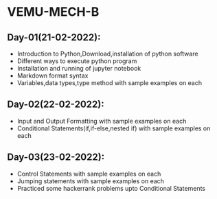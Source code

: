 # VEMU-MECH-B

## Day-01(21-02-2022):
  - Introduction to Python,Download,installation of python software
  - Different ways to execute python program
  - Installation and running of jupyter notebook
  - Markdown format syntax
  - Variables,data types,type method with sample examples on each

## Day-02(22-02-2022):
  - Input and Output Formatting with sample examples on each
  - Conditional Statements(if,if-else,nested if) with sample examples on each

## Day-03(23-02-2022):
  - Control Statements with sample examples on each
  - Jumping statements with sample examples on each
  - Practiced some hackerrank problems upto Conditional Statements
